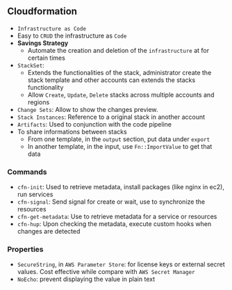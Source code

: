 ## Cloudformation

- `Infrastructure as Code`
- Easy to `CRUD` the infrastructure as `Code`
- **Savings Strategy**
  - Automate the creation and deletion of the `infrastructure` at for certain times
- `StackSet`:
  - Extends the functionalities of the stack, administrator create the stack template and other accounts can extends the stacks functionality
  - Allow `Create`, `Update`, `Delete` stacks across multiple accounts and regions
- `Change Sets`: Allow to show the changes preview.
- `Stack Instances`: Reference to a original stack in another account
- `Artifacts`: Used to conjunction with the code pipeline
- To share informations between stacks
  - From one template, in the `output` section, put data under `export`
  - In another template, in the input, use `Fn::ImportValue` to get that data

### Commands

- `cfn-init`: Used to retrieve metadata, install packages (like nginx in ec2), run services
- `cfn-signal`: Send signal for create or wait, use to synchronize the resources
- `cfn-get-metadata`: Use to retrieve metadata for a service or resources
- `cfn-hup`: Upon checking the metadata, execute custom hooks when changes are detected

### Properties

- `SecureString`, in `AWS Parameter Store`: for license keys or external secret values. Cost effective while compare with `AWS Secret Manager`
- `NoEcho`: prevent displaying the value in plain text
